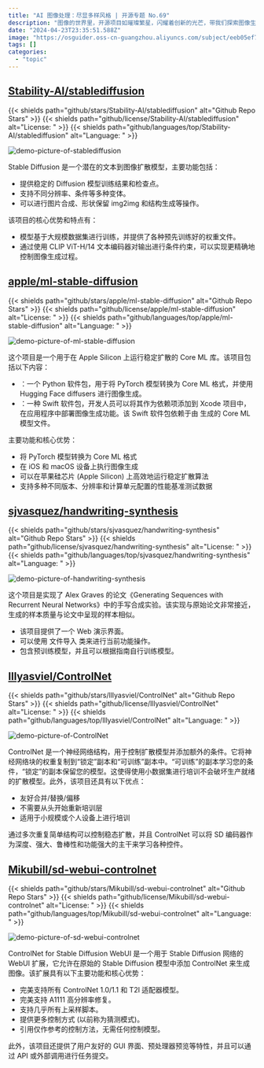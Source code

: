 ```yaml
---
title: "AI 图像处理：尽显多样风格 | 开源专题 No.69"
description: "图像的世界里，开源项目如璀璨繁星，闪耀着创新的光芒，带我们探索图像生成与处理的无尽可能。"
date: "2024-04-23T23:35:51.588Z"
image: "https://osguider.oss-cn-guangzhou.aliyuncs.com/subject/eeb05ef7b887ec9f4c8f301a0f5b7923.png"
tags: []
categories:
  - "topic"
---
```


## [Stability-AI/stablediffusion](https://github.com/Stability-AI/stablediffusion)

{{< shields path="github/stars/Stability-AI/stablediffusion" alt="Github Repo Stars" >}} {{< shields path="github/license/Stability-AI/stablediffusion" alt="License: " >}} {{< shields path="github/languages/top/Stability-AI/stablediffusion" alt="Language: " >}}

![demo-picture-of-stablediffusion](https://picgo-daily.oss-cn-guangzhou.aliyuncs.com/picgo-daily/2023/1ead49355b1636c200fa1c4884cedf7d.png)

Stable Diffusion 是一个潜在的文本到图像扩散模型，主要功能包括：

- 提供稳定的 Diffusion 模型训练结果和检查点。
- 支持不同分辨率、条件等多种变体。
- 可以进行图片合成、形状保留 img2img 和结构生成等操作。

该项目的核心优势和特点有：

- 模型基于大规模数据集进行训练，并提供了各种预先训练好的权重文件。
- 通过使用 CLIP ViT-H/14 文本编码器对输出进行条件约束，可以实现更精确地控制图像生成过程。
  
## [apple/ml-stable-diffusion](https://github.com/apple/ml-stable-diffusion)

{{< shields path="github/stars/apple/ml-stable-diffusion" alt="Github Repo Stars" >}} {{< shields path="github/license/apple/ml-stable-diffusion" alt="License: " >}} {{< shields path="github/languages/top/apple/ml-stable-diffusion" alt="Language: " >}}

![demo-picture-of-ml-stable-diffusion](https://picgo-daily.oss-cn-guangzhou.aliyuncs.com/picgo-daily/2023/adb41a1cc490472eb939bce1053313bf.png)

这个项目是一个用于在 Apple Silicon 上运行稳定扩散的 Core ML 库。该项目包括以下内容：

- ：一个 Python 软件包，用于将 PyTorch 模型转换为 Core ML 格式，并使用 Hugging Face diffusers 进行图像生成。
- ：一种 Swift 软件包，开发人员可以将其作为依赖项添加到 Xcode 项目中，在应用程序中部署图像生成功能。该 Swift 软件包依赖于由  生成的 Core ML 模型文件。

主要功能和核心优势：

- 将 PyTorch 模型转换为 Core ML 格式
- 在 iOS 和 macOS 设备上执行图像生成
- 可以在苹果硅芯片 (Apple Silicon) 上高效地运行稳定扩散算法
- 支持多种不同版本、分辨率和计算单元配置的性能基准测试数据
  
## [sjvasquez/handwriting-synthesis](https://github.com/sjvasquez/handwriting-synthesis)

{{< shields path="github/stars/sjvasquez/handwriting-synthesis" alt="Github Repo Stars" >}} {{< shields path="github/license/sjvasquez/handwriting-synthesis" alt="License: " >}} {{< shields path="github/languages/top/sjvasquez/handwriting-synthesis" alt="Language: " >}}

![demo-picture-of-handwriting-synthesis](https://picgo-daily.oss-cn-guangzhou.aliyuncs.com/picgo-daily/2023/2df7ab25b3cafbfc8d2617149530b3d4.png)

这个项目是实现了 Alex Graves 的论文《Generating Sequences with Recurrent Neural Networks》中的手写合成实验。该实现与原始论文非常接近，生成的样本质量与论文中呈现的样本相似。

- 该项目提供了一个 Web 演示界面。
- 可以使用  文件导入  类来进行当前功能操作。
- 包含预训练模型，并且可以根据指南自行训练模型。
  
## [lllyasviel/ControlNet](https://github.com/lllyasviel/ControlNet)

{{< shields path="github/stars/lllyasviel/ControlNet" alt="Github Repo Stars" >}} {{< shields path="github/license/lllyasviel/ControlNet" alt="License: " >}} {{< shields path="github/languages/top/lllyasviel/ControlNet" alt="Language: " >}}

![demo-picture-of-ControlNet](https://picgo-daily.oss-cn-guangzhou.aliyuncs.com/picgo-daily/2023/f695f4ab223998bccd6b338093a10145.png)

ControlNet 是一个神经网络结构，用于控制扩散模型并添加额外的条件。它将神经网络块的权重复制到“锁定”副本和“可训练”副本中。“可训练”的副本学习您的条件，“锁定”的副本保留您的模型。这使得使用小数据集进行培训不会破坏生产就绪的扩散模型。此外，该项目还具有以下优点：

- 友好合并/替换/偏移
- 不需要从头开始重新培训层
- 适用于小规模或个人设备上进行培训

通过多次重复简单结构可以控制稳态扩散，并且 ControlNet 可以将 SD 编码器作为深度、强大、鲁棒性和功能强大的主干来学习各种控件。
  
## [Mikubill/sd-webui-controlnet](https://github.com/Mikubill/sd-webui-controlnet)

{{< shields path="github/stars/Mikubill/sd-webui-controlnet" alt="Github Repo Stars" >}} {{< shields path="github/license/Mikubill/sd-webui-controlnet" alt="License: " >}} {{< shields path="github/languages/top/Mikubill/sd-webui-controlnet" alt="Language: " >}}

![demo-picture-of-sd-webui-controlnet](https://osguider.oss-cn-guangzhou.aliyuncs.com/subject/a5a09f29baf387db0aa8f098332b4ee8.png)

ControlNet for Stable Diffusion WebUI 是一个用于 Stable Diffusion 网络的 WebUI 扩展，它允许在原始的 Stable Diffusion 模型中添加 ControlNet 来生成图像。该扩展具有以下主要功能和核心优势：

- 完美支持所有 ControlNet 1.0/1.1 和 T2I 适配器模型。
- 完美支持 A1111 高分辨率修复。
- 支持几乎所有上采样脚本。
- 提供更多控制方式 (以前称为猜测模式)。
- 引用仅作参考的控制方法，无需任何控制模型。

此外，该项目还提供了用户友好的 GUI 界面、预处理器预览等特性，并且可以通过 API 或外部调用进行任务提交。
  
